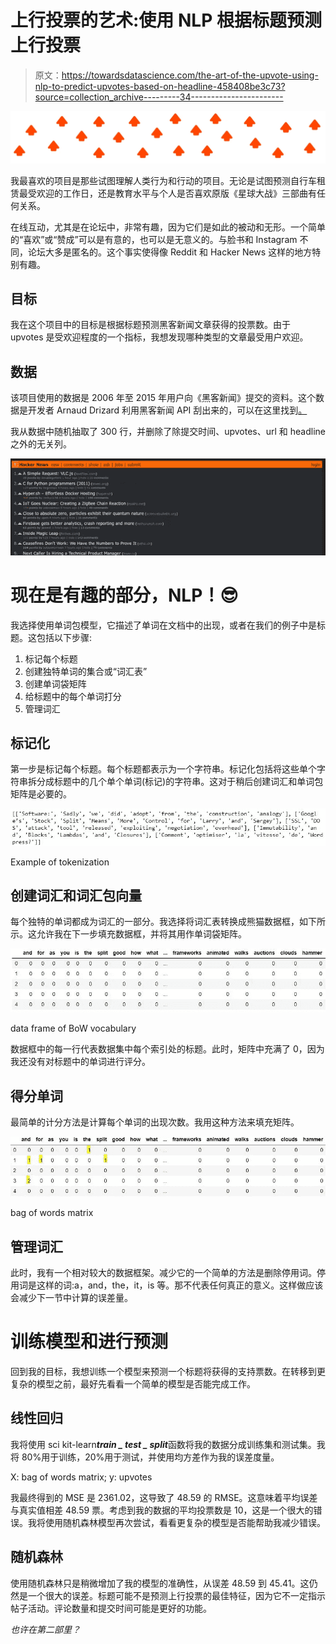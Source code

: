 # 上行投票的艺术:使用 NLP 根据标题预测上行投票

> 原文：<https://towardsdatascience.com/the-art-of-the-upvote-using-nlp-to-predict-upvotes-based-on-headline-458408be3c73?source=collection_archive---------34----------------------->

![](img/c68e2e06f9f0a56d9e7a2fc709276ab5.png)

我最喜欢的项目是那些试图理解人类行为和行动的项目。无论是试图预测自行车租赁最受欢迎的工作日，还是教育水平与个人是否喜欢原版《星球大战》三部曲有任何关系。

在线互动，尤其是在论坛中，非常有趣，因为它们是如此的被动和无形。一个简单的“喜欢”或“赞成”可以是有意的，也可以是无意义的。与脸书和 Instagram 不同，论坛大多是匿名的。这个事实使得像 Reddit 和 Hacker News 这样的地方特别有趣。

## 目标

我在这个项目中的目标是根据标题预测黑客新闻文章获得的投票数。由于 upvotes 是受欢迎程度的一个指标，我想发现哪种类型的文章最受用户欢迎。

## 数据

该项目使用的数据是 2006 年至 2015 年用户向《黑客新闻》提交的资料。这个数据是开发者 Arnaud Drizard 利用黑客新闻 API 刮出来的，可以在这里找到[。](https://github.com/arnauddri/hn)

我从数据中随机抽取了 300 行，并删除了除提交时间、upvotes、url 和 headline 之外的无关列。

![](img/de64ae27b51e850dd4cfde19c8e832ab.png)

# 现在是有趣的部分，NLP！😎

我选择使用单词包模型，它描述了单词在文档中的出现，或者在我们的例子中是标题。这包括以下步骤:

1.  标记每个标题
2.  创建独特单词的集合或“词汇表”
3.  创建单词袋矩阵
4.  给标题中的每个单词打分
5.  管理词汇

## 标记化

第一步是标记每个标题。每个标题都表示为一个字符串。标记化包括将这些单个字符串拆分成标题中的几个单个单词(标记)的字符串。这对于稍后创建词汇和单词包矩阵是必要的。

![](img/212a8a529036157eaea236703b90f791.png)

Example of tokenization

## 创建词汇和词汇包向量

每个独特的单词都成为词汇的一部分。我选择将词汇表转换成熊猫数据框，如下所示。这允许我在下一步填充数据框，并将其用作单词袋矩阵。

![](img/60b901da5fb1bc67f8447dcf1dc52d13.png)

data frame of BoW vocabulary

数据框中的每一行代表数据集中每个索引处的标题。此时，矩阵中充满了 0，因为我还没有对标题中的单词进行评分。

## 得分单词

最简单的计分方法是计算每个单词的出现次数。我用这种方法来填充矩阵。

![](img/f6397d5132a0f3a0fc9e61037d68460a.png)

bag of words matrix

## 管理词汇

此时，我有一个相对较大的数据框架。减少它的一个简单的方法是删除停用词。停用词是这样的词:a，and，the，it，is 等。那不代表任何真正的意义。这样做应该会减少下一节中计算的误差量。

# 训练模型和进行预测

回到我的目标，我想训练一个模型来预测一个标题将获得的支持票数。在转移到更复杂的模型之前，最好先看看一个简单的模型是否能完成工作。

## 线性回归

我将使用 sci kit-learn***train _ test _ split***函数将我的数据分成训练集和测试集。我将 80%用于训练，20%用于测试，并使用均方差作为我的误差度量。

X: bag of words matrix; y: upvotes

我最终得到的 MSE 是 2361.02，这导致了 48.59 的 RMSE。这意味着平均误差与真实值相差 48.59 票。考虑到我的数据的平均投票数是 10，这是一个很大的错误。我将使用随机森林模型再次尝试，看看更复杂的模型是否能帮助我减少错误。

## 随机森林

使用随机森林只是稍微增加了我的模型的准确性，从误差 48.59 到 45.41。这仍然是一个很大的误差。标题可能不是预测上行投票的最佳特征，因为它不一定指示帖子活动。评论数量和提交时间可能是更好的功能。

*也许在第二部里？*